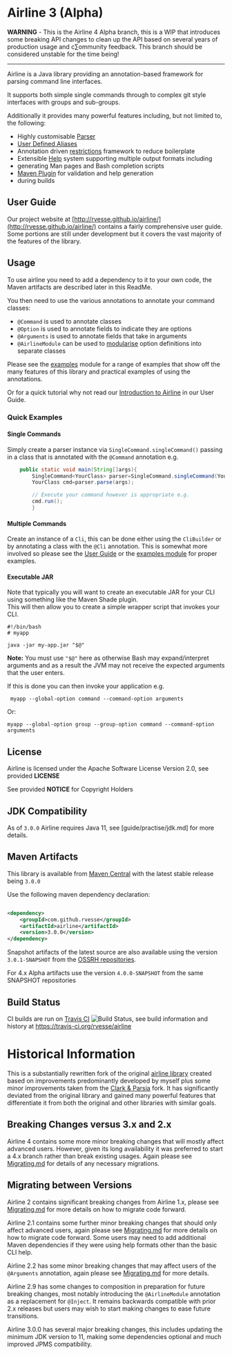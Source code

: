 # Airline 3 (Alpha)

**WARNING** - This is the Airline 4 Alpha branch, this is a WIP that introduces some breaking API changes to clean
up the API based on several years of production usage and c∑ommunity feedback. This branch should be considered
unstable for the time being!

---

Airline is a Java library providing an annotation-based framework for parsing command line interfaces.

It supports both simple single commands through to complex git style interfaces with groups and sub-groups.

Additionally it provides many powerful features including, but not limited to, the following:

- Highly customisable [Parser](http://rvesse.github.io/airline/guide/parser/)
- [User Defined Aliases](http://rvesse.github.io/airline/guide/practise/aliases.html)
- Annotation driven [restrictions](http://rvesse.github.io/airline/guide/restrictions/) framework to reduce boilerplate
- Extensible [Help](http://rvesse.github.io/airline/guide/help) system supporting multiple output formats including
- generating Man pages and Bash completion scripts
- [Maven Plugin](http://rvesse.github.io/airline/guide/practise/maven-plugin.html) for validation and help generation
- during builds

## User Guide

Our project website at [http://rvesse.github.io/airline/](http://rvesse.github.io/airline/) contains a fairly
comprehensive user guide. Some portions are still under development but it covers the vast majority of the features
of the library.

## Usage

To use airline you need to add a dependency to it to your own code, the Maven artifacts are described later in this
ReadMe.

You then need to use the various annotations to annotate your command classes:

- `@Command` is used to annotate classes
- `@Option` is used to annotate fields to indicate they are options
- `@Arguments` is used to annotate fields that take in arguments
- `@AirlineModule` can be used to [modularise](http://rvesse.github.io/airline/guide/practise/oop.html) option
  definitions into separate classes

Please see the [examples](airline-examples/) module for a range of examples that show off the many features of this
library and practical examples of using the annotations.

Or for a quick tutorial why not read our [Introduction to Airline](http://rvesse.github.io/airline/guide/) in our User
Guide.

### Quick Examples

#### Single Commands

Simply create a parser instance via `SingleCommand.singleCommand()` passing in a class that is annotated with the
`@Command` annotation e.g.

```java
    public static void main(String[]args){
        SingleCommand<YourClass> parser=SingleCommand.singleCommand(YourClass.class);
        YourClass cmd=parser.parse(args);

        // Execute your command however is appropriate e.g.
        cmd.run();
        }
```

#### Multiple Commands

Create an instance of a `Cli`, this can be done either using the `CliBuilder` or by annotating a class with the `@Cli`
annotation. This is somewhat more involved so please see the
[User Guide](http://rvesse.github.io/airline/guide/#building-a-cli) or the [examples module](examples/) for proper
examples.

#### Executable JAR

Note that typically you will want to create an executable JAR for your CLI using something like the Maven Shade
plugin.  
This will then allow you to create a simple wrapper script that invokes your CLI.

    #!/bin/bash
    # myapp
    
    java -jar my-app.jar "$@"

**Note:** You must use `"$@"` here as otherwise Bash may expand/interpret arguments and as a result the JVM may not
receive the expected arguments that the user enters.

If this is done you can then invoke your application e.g.

     myapp --global-option command --command-option arguments

Or:

    myapp --global-option group --group-option command --command-option arguments

## License

Airline is licensed under the Apache Software License Version 2.0, see provided **LICENSE**

See provided **NOTICE** for Copyright Holders

## JDK Compatibility

As of `3.0.0` Airline requires Java 11, see [guide/practise/jdk.md] for more details.

## Maven Artifacts

This library is available from [Maven Central](http://search.maven.org) with the latest stable release being `3.0.0`

Use the following maven dependency declaration:

```xml

<dependency>
    <groupId>com.github.rvesse</groupId>
    <artifactId>airline</artifactId>
    <version>3.0.0</version>
</dependency>
```

Snapshot artifacts of the latest source are also available using the version `3.0.1-SNAPSHOT` from the
[OSSRH repositories](http://central.sonatype.org/pages/ossrh-guide.html#ossrh-usage-notes).

For 4.x Alpha artifacts use the version `4.0.0-SNAPSHOT` from the same SNAPSHOT repositories

## Build Status

CI builds are run on [Travis CI](http://travis-ci.org/) ![Build Status](https://travis-ci.org/rvesse/airline.png), see
build information and history at https://travis-ci.org/rvesse/airline

# Historical Information

This is a substantially rewritten fork of the original [airline library](https://github.com/airlift/airline) created
based on improvements predominantly developed by myself plus some minor improvements taken from the
[Clark & Parsia](https://github.com/clarkparsia/airline) fork. It has significantly deviated from the original library
and gained many powerful features that differentiate it from both the original and other libraries with similar goals.

## Breaking Changes versus 3.x and 2.x

Airline 4 contains some more minor breaking changes that will mostly affect advanced users. However, given its long
availability it was preferred to start a 4.x branch rather than break existing usages. Again please
see [Migrating.md](Migrating.md) for details of any necessary migrations.

## Migrating between Versions

Airline 2 contains significant breaking changes from Airline 1.x, please see [Migrating.md](Migrating.md) for more
details on how to migrate code forward.

Airline 2.1 contains some further minor breaking changes that should only affect advanced users, again please see
[Migrating.md](Migrating.md) for more details on how to migrate code forward. Some users may need to add additional
Maven dependencies if they were using help formats other than the basic CLI help.

Airline 2.2 has some minor breaking changes that may affect users of the `@Arguments` annotation, again please see
[Migrating.md](Migrating.md) for more details.

Airline 2.9 has some changes to composition in preparation for future breaking changes, most notably introducing the
`@AirlineModule` annotation as a replacement for `@Inject`. It remains backwards compatible with prior 2.x releases
but users may wish to start making changes to ease future transitions.

Airline 3.0.0 has several major breaking changes, this includes updating the minimum JDK version to 11, making some
dependencies optional and much improved JPMS compatibility.
